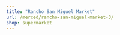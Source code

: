```yaml
---
title: "Rancho San Miguel Market"
url: /merced/rancho-san-miguel-market-3/
shop: supermarket
---
```

